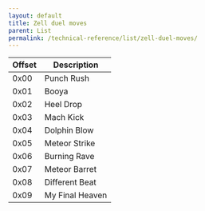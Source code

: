 ```yaml
---
layout: default
title: Zell duel moves
parent: List
permalink: /technical-reference/list/zell-duel-moves/
---
```


| Offset | Description     |
|--------|-----------------|
| 0x00   | Punch Rush      |
| 0x01   | Booya           |
| 0x02   | Heel Drop       |
| 0x03   | Mach Kick       |
| 0x04   | Dolphin Blow    |
| 0x05   | Meteor Strike   |
| 0x06   | Burning Rave    |
| 0x07   | Meteor Barret   |
| 0x08   | Different Beat  |
| 0x09   | My Final Heaven |